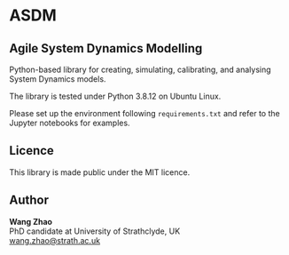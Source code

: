 # ASDM

## **Agile System Dynamics Modelling**

Python-based library for creating, simulating, calibrating, and analysing System Dynamics models.

The library is tested under Python 3.8.12 on Ubuntu Linux.

Please set up the environment following ```requirements.txt``` and refer to the Jupyter notebooks for examples.

## Licence

This library is made public under the MIT licence.

## Author
**Wang Zhao**  
PhD candidate at University of Strathclyde, UK   
<wang.zhao@strath.ac.uk>  
